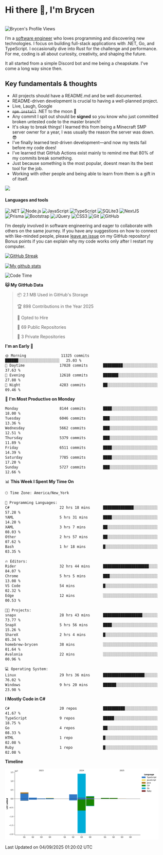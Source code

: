 # Hi there 👋, I'm Brycen

<br>
<img src="https://komarev.com/ghpvc/?username=BrycensRanch" alt="Brycen's Profile Views" />

I’m a [software engineer](https://en.wikipedia.org/wiki/Software_engineering) who loves programming and discovering new technologies. I focus on building full-stack applications with .NET, Go, and TypeScript. I occasionally dive into Rust for the challenge and performance. For me, coding is all about curiosity, creativity, and shaping the future.

It all started from a simple Discord bot and me being a cheapskate. I've come a long way since then.

## Key fundamentals & thoughts

- All projects should have a README.md and be well documented.
- README-driven development is crucial to having a well-planned project.
- Live, Laugh, Google
- ~~`npm install`~~ .NET to the moon 🚀
- Any commit I spit out should be **signed** so you know who just committed broken untested code to the master branch!
- It's okay to break things! I learned this from being a Minecraft SMP server owner for a year, I was usually the reason the server was down. 😎
- I've finally learned test-driven development—and now my tests fail before my code does!
- I've learned that GitHub Actions exist mainly to remind me that 80% of my commits break something.
- Just because something is the most popular, doesnt mean its the best tool for the job.
- Working with other people and being able to learn from them is a gift in of itself.

<img src="https://res.cloudinary.com/practicaldev/image/fetch/s--OoBLh7-Q--/c_limit%2Cf_auto%2Cfl_progressive%2Cq_auto%2Cw_880/https://cdn-images-1.medium.com/max/1614/1%2A8BlqJ8lNVZzuRjAg1mZ50w.png" height="400"/>

<h4>Languages and tools</h4>
<p>
  <img src="https://img.shields.io/badge/.NET-%23512BD4.svg?&style=for-the-badge&logo=dotnet&logoColor=white" alt=".NET" />
  <img src="https://img.shields.io/badge/node.js%20-%2343853D.svg?&style=for-the-badge&logo=node.js&logoColor=white" alt="Node.js" />
  <img src="https://img.shields.io/badge/javascript%20-%23323330.svg?&style=for-the-badge&logo=javascript&logoColor=%23F7DF1E" alt="JavaScript" />
  <img src="https://img.shields.io/badge/typescript%20-%23323330.svg?&style=for-the-badge&logo=typescript&logoColor=#3467eb" alt="TypeScript" />
  <img src="https://img.shields.io/badge/sqlite3%20-%23323330.svg?&style=for-the-badge&logo=sqlite&logoColor=#3467eb" alt="SQLite3" />
  <img src="https://img.shields.io/badge/Next.JS%20-%23323330.svg?&style=for-the-badge&logo=next.js&logoColor=#3467eb" alt="NextJS" />
  <img src="https://img.shields.io/badge/Prisma%20-%23323330.svg?&style=for-the-badge&logo=prisma&logoColor=#3467eb" alt="Prisma" />
  <img src="https://img.shields.io/badge/bootstrap%20-%23323330.svg?&style=for-the-badge&logo=bootstrap" alt="Bootstrap" />
  <img src="https://img.shields.io/badge/jquery%20-%23323330.svg?&style=for-the-badge&logo=jquery" alt="JQuery" />
  <img src="https://img.shields.io/badge/css3%20-%23323330.svg?&style=for-the-badge&logo=css3" alt="CSS3" />
  <img src="https://img.shields.io/badge/git%20-%23323330.svg?&style=for-the-badge&logo=git" alt="Git" />
  <img src="https://img.shields.io/badge/github%20-%23323330.svg?&style=for-the-badge&logo=github" alt="GitHub" />
</p>

I’m deeply involved in software engineering and eager to collaborate with others on the same journey. If you have any suggestions on how to connect with like-minded people, please [leave an issue](https://github.com/BrycensRanch/BrycensRanch/issues/new) on my GitHub repository! Bonus points if you can explain why my code works only after I restart my computer. 

<p><a href="https://git.io/streak-stats"><img src=https://github-readme-streak-stats-eight.vercel.app?user=BrycensRanch&amp;theme=dark&amp;hide_border=true&fire=EB5454&amp;ring=0CEB19" alt="GitHub Streak"></a></p>

<a href="https://github.com/anuraghazra/github-readme-stats">
  <img align="center" src="https://github-readme-stats.anuraghazra1.vercel.app/api?username=BrycensRanch&show_icons=true&line_height=27&include_all_commits=true" alt="My github stats" />
</a>

<!--START_SECTION:waka-->
![Code Time](http://img.shields.io/badge/Code%20Time-2%2C633%20hrs%2037%20mins-blue)

**🐱 My GitHub Data** 

> 📦 2.1 MB Used in GitHub's Storage 
 > 
> 🏆 898 Contributions in the Year 2025
 > 
> 💼 Opted to Hire
 > 
> 📜 69 Public Repositories 
 > 
> 🔑 3 Private Repositories 
 > 
**I'm an Early 🐤** 

```text
🌞 Morning                11325 commits       ██████░░░░░░░░░░░░░░░░░░░   25.03 % 
🌆 Daytime                17028 commits       █████████░░░░░░░░░░░░░░░░   37.63 % 
🌃 Evening                12618 commits       ███████░░░░░░░░░░░░░░░░░░   27.88 % 
🌙 Night                  4283 commits        ██░░░░░░░░░░░░░░░░░░░░░░░   09.46 % 
```
📅 **I'm Most Productive on Monday** 

```text
Monday                   8144 commits        ████░░░░░░░░░░░░░░░░░░░░░   18.00 % 
Tuesday                  6046 commits        ███░░░░░░░░░░░░░░░░░░░░░░   13.36 % 
Wednesday                5662 commits        ███░░░░░░░░░░░░░░░░░░░░░░   12.51 % 
Thursday                 5379 commits        ███░░░░░░░░░░░░░░░░░░░░░░   11.89 % 
Friday                   6511 commits        ████░░░░░░░░░░░░░░░░░░░░░   14.39 % 
Saturday                 7785 commits        ████░░░░░░░░░░░░░░░░░░░░░   17.20 % 
Sunday                   5727 commits        ███░░░░░░░░░░░░░░░░░░░░░░   12.66 % 
```


📊 **This Week I Spent My Time On** 

```text
🕑︎ Time Zone: America/New_York

💬 Programming Languages: 
C#                       22 hrs 18 mins      ██████████████░░░░░░░░░░░   57.28 % 
YAML                     5 hrs 31 mins       ████░░░░░░░░░░░░░░░░░░░░░   14.20 % 
XAML                     3 hrs 7 mins        ██░░░░░░░░░░░░░░░░░░░░░░░   08.03 % 
Other                    2 hrs 57 mins       ██░░░░░░░░░░░░░░░░░░░░░░░   07.62 % 
Bash                     1 hr 18 mins        █░░░░░░░░░░░░░░░░░░░░░░░░   03.35 % 

🔥 Editors: 
Rider                    32 hrs 44 mins      █████████████████████░░░░   84.07 % 
Chrome                   5 hrs 5 mins        ███░░░░░░░░░░░░░░░░░░░░░░   13.08 % 
VS Code                  54 mins             █░░░░░░░░░░░░░░░░░░░░░░░░   02.32 % 
Edge                     12 mins             ░░░░░░░░░░░░░░░░░░░░░░░░░   00.53 % 

🐱‍💻 Projects: 
snapx                    28 hrs 43 mins      ██████████████████░░░░░░░   73.77 % 
SnapX                    5 hrs 56 mins       ████░░░░░░░░░░░░░░░░░░░░░   15.26 % 
ShareX                   2 hrs 4 mins        █░░░░░░░░░░░░░░░░░░░░░░░░   05.34 % 
homebrew-brycen          38 mins             ░░░░░░░░░░░░░░░░░░░░░░░░░   01.64 % 
Avalonia                 22 mins             ░░░░░░░░░░░░░░░░░░░░░░░░░   00.96 % 

💻 Operating System: 
Linux                    29 hrs 36 mins      ███████████████████░░░░░░   76.02 % 
Windows                  9 hrs 20 mins       ██████░░░░░░░░░░░░░░░░░░░   23.98 % 
```

**I Mostly Code in C#** 

```text
C#                       20 repos            ██████████░░░░░░░░░░░░░░░   41.67 % 
TypeScript               9 repos             █████░░░░░░░░░░░░░░░░░░░░   18.75 % 
Go                       4 repos             ██░░░░░░░░░░░░░░░░░░░░░░░   08.33 % 
HTML                     1 repo              █░░░░░░░░░░░░░░░░░░░░░░░░   02.08 % 
Ruby                     1 repo              █░░░░░░░░░░░░░░░░░░░░░░░░   02.08 % 
```



**Timeline**

![Lines of Code chart](https://raw.githubusercontent.com/BrycensRanch/BrycensRanch/main/assets/bar_graph.png)


 Last Updated on 04/09/2025 01:20:02 UTC
<!--END_SECTION:waka-->

<!--
**BrycensRanch/BrycensRanch** is a ✨ _special_ ✨ repository because its `README.md` (this file) appears on your GitHub profile.

Here are some ideas to get you started:

- 🔭 I’m currently working on ...
- 🌱 I’m currently learning ...
- 👯 I’m looking to collaborate on ...
- 🤔 I’m looking for help with ...
- 💬 Ask me about ...
- 📫 How to reach me: ...
- 😄 Pronouns: ...
- ⚡ Fun fact: ...
-->
